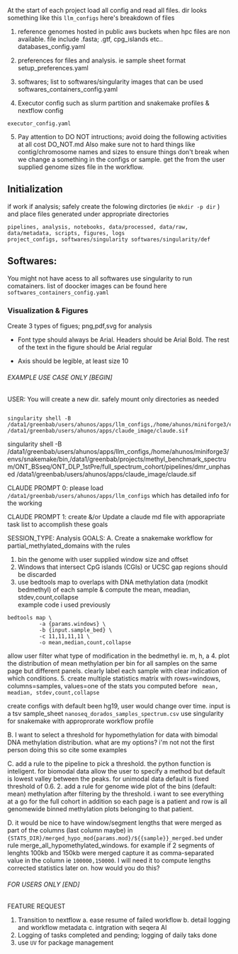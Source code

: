 At the start of each project load all config and read all files. dir looks something like this `llm_configs`
here's breakdown of files

1. reference genomes hosted in public aws buckets when hpc files are non available. file include .fasta; .gtf, cpg_islands etc.. 
databases_config.yaml

2. preferences for files and analysis. ie sample sheet format 
setup_preferences.yaml

3. softwares; list to softwares/singularity images that can be used
softwares_containers_config.yaml

4. Executor config such as slurm partition and snakemake profiles & nextflow config
```
executor_config.yaml
```

5. Pay attention to DO NOT intructions; avoid doing the following activities at all cost
DO_NOT.md
Also make sure not to hard things like contig/chromosome names and sizes to ensure things don't break when we change a something in the configs or sample. get the from the user supplied genome sizes file in the workflow. 

## Initialization
if work if analysis; safely create the folowing dirctories (ie `mkdir -p dir` ) and place files generated under appropriate directories
```
pipelines, analysis, notebooks, data/processed, data/raw, data/metadata, scripts, figures, logs
project_configs, softwares/singularity softwares/singularity/def
```

## Softwares:
You might not have acess to all softwares
use singularity to run comatainers. list of doocker images can be found here `softwares_containers_config.yaml`

### Visualization & Figures 
Create 3 types of figues; png,pdf,svg for analysis
* Font type should always be Arial. Headers should be Arial Bold.
The rest of the text in the figure should be Arial regular

* Axis should be legible, at least size 10


###### EXAMPLE USE CASE ONLY [BEGIN] ########
USER: You will create a new dir. safely mount only directories  as needed
```

singularity shell -B /data1/greenbab/users/ahunos/apps/llm_configs,/home/ahunos/miniforge3/envs/snakemake/bin,/data1/greenbab/projects/methyl_benchmark_spectrum/ONT_BSseq/ONT_DLP_1stPre/full_spectrum_cohort/pipelines/partialMethylDomains /data1/greenbab/users/ahunos/apps/claude_image/claude.sif

```

singularity shell -B /data1/greenbab/users/ahunos/apps/llm_configs,/home/ahunos/miniforge3/envs/snakemake/bin,/data1/greenbab/projects/methyl_benchmark_spectrum/ONT_BSseq/ONT_DLP_1stPre/full_spectrum_cohort/pipelines/dmr_unphased /data1/greenbab/users/ahunos/apps/claude_image/claude.sif

CLAUDE PROMPT 0: 
    please load `/data1/greenbab/users/ahunos/apps/llm_configs` which has detailed info for the working

CLAUDE PROMPT 1: 
    create &/or Update a claude md file with apporapriate task list to accomplish these goals 

SESSION_TYPE: Analysis
GOALS:
A. Create a snakemake workflow for partial_methylated_domains with the rules
1. bin the genome with user supplied window size and offset
2. Windows that intersect CpG islands (CGIs) or UCSC gap regions should be discarded
3. use bedtools map to overlaps with DNA methylation data (modkit bedmethyl) of each sample & compute the mean, meadian, stdev,count,collapse   
example code i used previously
```
bedtools map \
          -a {params.windows} \
          -b {input.sample_bed} \
          -c 11,11,11,11 \
          -o mean,median,count,collapse 
```
allow user filter what type of modification in the bedmethyl ie. m, h, a
4. plot the distribution of mean methylation per bin for all samples on the same page but different panels. clearly label each sample with clear indication of which conditions.
5. create multiple statistics matrix with rows=windows, columns=samples, values=one of the stats you computed before ` mean, meadian, stdev,count,collapse`

create configs with default been hg19, user would change over time.
input is a tsv sample_sheet `nanoseq_dorados_samples_spectrum.csv`
use singularity for snakemake with approprorate workflow profile

B. I want to select a threshold for hypomethylation for data with bimodal DNA methylation distribution. what are my options? i'm not not the first person doing this so cite some examples


C. add a rule to the pipeline to pick a threshold. the python function is inteligent. for biomodal data allow the user to specify a method but default is lowest valley between the peaks. for unimodal data default is fixed threshold of 0.6. 2. add a rule for genome wide plot of the bins (default: mean) methylation after filtering by the threshold. i want to see everything at a go for the full cohort in addition so each page is a patient and row is all genomewide binned methylation plots belonging to that patient.

D. it would be nice to have window/segment lengths that were merged as part of the columns (last column maybe) in `{STATS_DIR}/merged_hypo_mod{params.mod}/${{sample}}_merged.bed` under rule merge_all_hypomethylated_windows. for example if 2 segments of lenghts 100kb and 150kb were merged capture it as comma-separated value in the column ie `100000,150000`. 
I will need it to compute lengths corrected statistics later on. how would you do this?

###### FOR USERS ONLY [END] ########


FEATURE REQUEST
1. Transition to nextflow
 a. ease resume of failed workflow 
 b. detail logging and workflow metadata
 c. intgration with seqera AI
2. Logging of tasks completed and pending; logging of daily taks done 
3. use `UV` for package management









